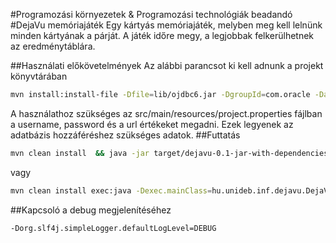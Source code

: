 #Programozási környezetek & Programozási technológiák beadandó
#DejaVu memóriajáték
Egy kártyás memóriajáték, melyben meg kell lelnünk minden kártyának a párját. A játék időre megy, a legjobbak felkerülhetnek az eredménytáblára.

##Használati előkövetelmények
Az alábbi parancsot ki kell adnunk a projekt könyvtárában
```sh
mvn install:install-file -Dfile=lib/ojdbc6.jar -DgroupId=com.oracle -DartifactId=ojdbc6 -Dversion=11.2.0 -Dpackaging=jar
```
A használathoz szükséges az src/main/resources/project.properties fájlban a username, password és a url értékeket megadni. Ezek legyenek az adatbázis hozzáféréshez szükséges adatok.
##Futtatás
```sh
mvn clean install  && java -jar target/dejavu-0.1-jar-with-dependencies.jar
```
vagy
```sh
mvn clean install exec:java -Dexec.mainClass=hu.unideb.inf.dejavu.DejaVu
```
##Kapcsoló a debug megjelenítéséhez
```sh
-Dorg.slf4j.simpleLogger.defaultLogLevel=DEBUG
```